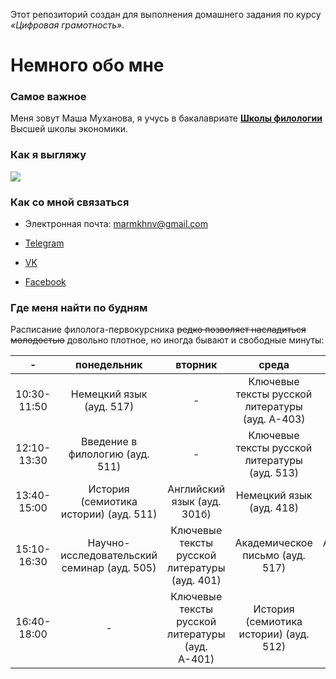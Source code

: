 Этот репозиторий создан для выполнения домашнего задания по курсу *«Цифровая грамотность»*. 

# Немного обо мне

### Самое важное

Меня зовут Маша Муханова, я учусь в бакалавриате [__Школы филологии__](https://philology.hse.ru) Высшей школы экономики.

### Как я выгляжу

![](https://scontent.fhrk1-1.fna.fbcdn.net/v/t1.0-1/p320x320/13886500_1014585235325793_6912892617447071188_n.jpg?oh=0443745a29244b5150e18b9409a215c7&oe=5AF804C7)

### Как со мной связаться

- Электронная почта: <marmkhnv@gmail.com> 

- [Telegram](https://t.me/m_mukhanova)

- [VK](https://vk.com/mshmkh)

- [Facebook](https://www.facebook.com/mmukhanova)

### Где меня найти по будням

Расписание филолога-первокурсника ~~редко позволяет насладиться молодостью~~ довольно плотное, но иногда бывают и свободные минуты:

|-|понедельник|вторник|среда|четверг|пятница|
|:---:|:---:|:---:|:---:|:---:|:---:|
|10:30-11:50|Немецкий язык (ауд. 517)|-|Ключевые тексты русской литературы (ауд. А-403)|-|Цифровая грамотность (ауд. 501)|
|12:10-13:30|Введение в филологию (ауд. 511)|-|Ключевые тексты русской литературы (ауд. 513)|Немецкий язык (ауд. А-408)|Цифровая грамотность (ауд. 401)|
|13:40-15:00|История (семиотика истории) (ауд. 511)|Английский язык (ауд. 301б)|Немецкий язык (ауд. 418)|-|Введение в филологию (ауд. 503)|
|15:10-16:30|Научно-исследовательский семинар (ауд. 505)|Ключевые тексты русской литературы (ауд. 401)|Академическое письмо (ауд. 517)|Английский язык (ауд. 306)|-|
|16:40-18:00|-|Ключевые тексты русской литературы (ауд. А-401)|История (семиотика истории) (ауд. 512)|-|-|
